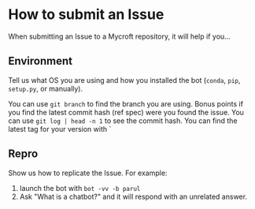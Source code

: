 # How to submit an Issue

When submitting an Issue to a Mycroft repository, it will help if you...

## Environment

Tell us what OS you are using and how you installed the bot (`conda`, `pip`, `setup.py`, or manually).

You can use `git branch` to find the branch you are using.
Bonus points if you find the latest commit hash (ref spec) were you found the issue.
You can use `git log | head -n 1` to see the commit hash.
You can find the latest tag for your version with `


## Repro

Show us how to replicate the Issue. For example:

1. launch the bot with `bot -vv -b parul`
2. Ask "What is a chatbot?" and it will respond with an unrelated answer.
